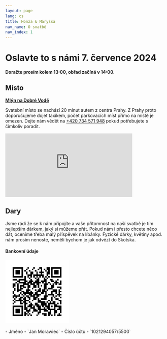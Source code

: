 ```yaml
---
layout: page
lang: cs
title: Honza & Maryssa
nav_name: O svatbě
nav_index: 1
---
```

# Oslavte to s námi 7. července 2024

**Doražte prosím kolem 13:00, obřad začíná v 14:00.**

## Místo
**[Mlýn na Dobré Vodě](http://www.mlynnadobrevode.cz/kontakt/)**

Svatební místo se nachází 20 minut autem z centra Prahy. Z Prahy proto doporučujeme dojet taxíkem, počet parkovacích míst přímo na místě je omezen. Dejte nám vědět na <a href="tel:+420734571948">+420 734 571 948</a> pokud potřebujete s čímkoliv poradit.
<p>
<iframe src="https://www.google.com/maps/embed?pb=!1m18!1m12!1m3!1d2562.9599799498096!2d14.562253176397236!3d50.030845717487736!2m3!1f0!2f0!3f0!3m2!1i1024!2i768!4f13.1!3m3!1m2!1s0x470b8dc312778ae9%3A0x927ef01468415429!2zTWzDvW4gbmEgRG9icsOpIHZvZMSb!5e0!3m2!1sen!2suk!4v1708858926637!5m2!1sen!2suk" width="400" height="200" style="border:0;" allowfullscreen="" loading="lazy" referrerpolicy="no-referrer-when-downgrade"></iframe>
</p>

## Dary
Jsme rádi že se k nám připojíte a vaše přítomnost na naší svatbě je tím nejlepším dárkem, jaký si můžeme přát. Pokud nám i přesto chcete něco dát, oceníme třeba malý příspěvek na líbánky. Fyzické dárky, květiny apod. nám prosím nenoste, neměli bychom je jak odvézt do Skotska.

#### Bankovní údaje
<p>
<img src="/assets/img/qr.jpg" alt="Platební QR kód" />
</p>
- Jméno - `Jan Morawiec`
- Číslo účtu - `1021294057/5500`
